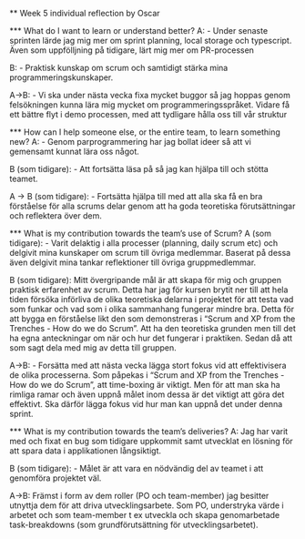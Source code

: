 ** Week 5 individual reflection by Oscar

*** What do I want to learn or understand better?
A: - Under senaste sprinten lärde jag mig mer om sprint planning, local storage och typescript. Även som uppfölljning på tidigare, lärt mig mer om PR-processen

B: - Praktisk kunskap om scrum och samtidigt stärka mina programmeringskunskaper.

A->B: - Vi ska under nästa vecka fixa mycket buggor så jag hoppas genom felsökningen kunna lära mig mycket om programmeringsspråket. Vidare få ett bättre flyt i demo processen, med att tydligare hålla oss till vår struktur 

*** How can I help someone else, or the entire team, to learn something new?
A: - Genom parprogrammering har jag bollat ideer så att vi gemensamt kunnat lära oss något. 

B (som tidigare): - Att fortsätta läsa på så jag kan hjälpa till och stötta teamet.

A -> B (som tidigare): - Fortsätta hjälpa till med att alla ska få en bra förståelse för alla scrums delar genom att ha goda teoretiska förutsättningar och reflektera över dem.

*** What is my contribution towards the team’s use of Scrum?
A (som tidigare): - Varit delaktig i alla processer (planning, daily scrum etc) och delgivit mina kunskaper om scrum till övriga medlemmar. Baserat på dessa även delgivit mina tankar reflektioner till övriga gruppmedlemmar.

B (som tidigare): Mitt övergripande mål är att skapa för mig och gruppen praktisk erfarenhet av scrum. Detta har jag för kursen brytit ner till att hela tiden försöka införliva de olika teoretiska delarna i projektet för att testa vad som funkar och vad som i olika sammanhang fungerar mindre bra. Detta för att bygga en förståelse likt den som demonstreras i “Scrum and XP from the Trenches - How do we do Scrum”. Att ha den teoretiska grunden men till det ha egna anteckningar om när och hur det fungerar i praktiken. Sedan då att som sagt dela med mig av detta till gruppen.

A->B: - Forsätta med att nästa vecka lägga stort fokus vid att effektivisera de olika processerna. Som påpekas i “Scrum and XP from the Trenches - How do we do Scrum”, att time-boxing är viktigt. Men för att man ska ha rimliga ramar och även uppnå målet inom dessa är det viktigt att göra det effektivt. Ska därför lägga fokus vid hur man kan uppnå det under denna sprint.

*** What is my contribution towards the team’s deliveries?
A: Jag har varit med och fixat en bug som tidigare uppkommit samt utvecklat en lösning för att spara data i applikationen långsiktigt. 

B (som tidigare): - Målet är att vara en nödvändig del av teamet i att genomföra projektet väl.

A->B: Främst i form av dem roller (PO och team-member) jag besitter utnyttja dem för att driva utvecklingsarbete. Som PO, understryka värde i arbetet och som team-member t ex utveckla och skapa genomarbetade task-breakdowns (som grundförutsättning för utvecklingsarbetet).

